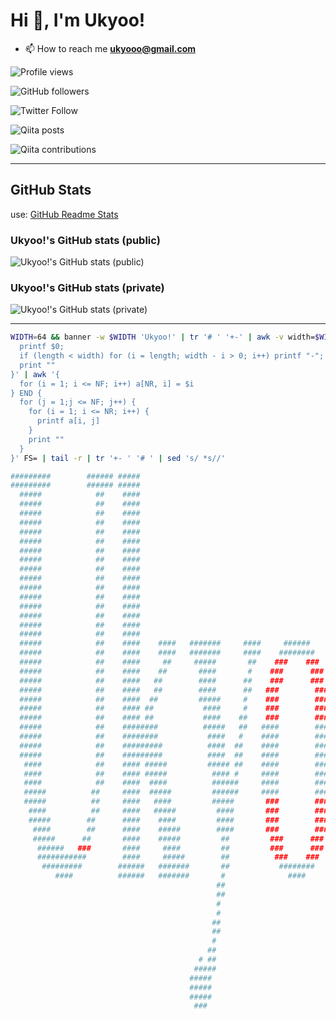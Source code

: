 # Hi 👋, I'm Ukyoo!

<!--
**ukyooo/ukyooo** is a ✨ _special_ ✨ repository because its `README.md` (this file) appears on your GitHub profile.

Here are some ideas to get you started:

- 🔭 I’m currently working on ...
- 🌱 I’m currently learning ...
- 👯 I’m looking to collaborate on ...
- 🤔 I’m looking for help with ...
- 💬 Ask me about ...
- 📫 How to reach me: ...
- 😄 Pronouns: ...
- ⚡ Fun fact: ...
-->

- 📫 How to reach me **ukyooo@gmail.com**

![Profile views](https://komarev.com/ghpvc/?username=ukyooo)

![GitHub followers](https://img.shields.io/github/followers/ukyooo?style=social)

![Twitter Follow](https://img.shields.io/twitter/follow/ukyooo?style=social)

![Qiita posts](https://qiita-badge.apiapi.app/s/ukyooo/posts.svg)

![Qiita contributions](https://qiita-badge.apiapi.app/s/ukyooo/contributions.svg)

----

## GitHub Stats

use: [GitHub Readme Stats](https://github.com/anuraghazra/github-readme-stats)

### Ukyoo!'s GitHub stats (public)

![Ukyoo!'s GitHub stats (public)](https://github-readme-stats.vercel.app/api?username=ukyooo&show_icons=true&theme=dark)

### Ukyoo!'s GitHub stats (private)

![Ukyoo!'s GitHub stats (private)](https://github-readme-stats.vercel.app/api?username=ukyooo&show_icons=true&count_private=true&theme=dark)

----

```bash
WIDTH=64 && banner -w $WIDTH 'Ukyoo!' | tr '# ' '+-' | awk -v width=$WIDTH '{
  printf $0;
  if (length < width) for (i = length; width - i > 0; i++) printf "-";
  print ""
}' | awk '{
  for (i = 1; i <= NF; i++) a[NR, i] = $i
} END {
  for (j = 1;j <= NF; j++) {
    for (i = 1; i <= NR; i++) {
      printf a[i, j]
    }
    print ""
  }
}' FS= | tail -r | tr '+- ' '# ' | sed 's/ *s//'

#########        ###### #####                                                             #
#########        ###### #####                                                             #
  #####            ##    ####                                                            ###
  #####            ##    ####                                                            ###
  #####            ##    ####                                                            ###
  #####            ##    ####                                                            ###
  #####            ##    ####                                                           #####
  #####            ##    ####                                                           #####
  #####            ##    ####                                                           #####
  #####            ##    ####                                                           #####
  #####            ##    ####                                                           #####
  #####            ##    ####                                                           #####
  #####            ##    ####                                                           #####
  #####            ##    ####                                                           #####
  #####            ##    ####                                                           #####
  #####            ##    ####                                                            ###
  #####            ##    ####                                                            ###
  #####            ##    ####                                                            ###
  #####            ##    ####    ####   #######     ####     ######          ######      ###
  #####            ##    ####    ####   #######     ####    ########        ########     ###
  #####            ##    ####     ##     #####       ##    ###    ###      ###    ###    ###
  #####            ##    ####    ##       ####       #    ###      ###    ###      ###   ###
  #####            ##    ####   ##        ####      ##    ###      ###    ###      ###   ###
  #####            ##    ####   ##        ####      ##   ###        ###  ###        ###  ###
  #####            ##    ####  ##         #####     #    ###        ###  ###        ###  ###
  #####            ##    #### ##           ####     #    ###        ###  ###        ###  ###
  #####            ##    #### ##           ####    ##    ###        ###  ###        ###  ###
  #####            ##    ########          #####   ##   ####        ########        ####  #
  #####            ##    ########           ####   #    ####        ########        ####  #
  #####            ##    #########          ####  ##    ####        ########        ####  #
  #####            ##    #########          ####  ##    ####        ########        ####  #
   ####            ##    #### #####         ##### ##    ####        ########        ####  #
   ####            ##    #### #####          #### #     ####        ########        ####  #
   ####            ##    ####  ####          ######     ####        ########        ####
   #####          ##     ####  #####         ######     ####        ########        ####
   #####          ##     ####   ####         #####       ###        ###  ###        ###
    ####          ##     ####   #####         ####       ###        ###  ###        ###
    #####        ##      ####    ####         ####       ###        ###  ###        ###   #
     ####        ##      ####    #####        ####       ###        ###  ###        ###  ###
     #####      ##       ####    #####         ##         ###      ###    ###      ###  #####
      ######   ###       ####     ####         ##         ###      ###    ###      ###  #####
      ###########        ####     #####        ##          ###    ###      ###    ###   #####
       #########        ######   #######       ##           ########        ########     ###
          ####          ######   #######       #              ####            ####        #
                                              ##
                                              ##
                                              #
                                              #
                                             ##
                                             ##
                                             #
                                            ##
                                          # ##
                                         #####
                                        #####
                                        #####
                                        #####
                                         ###

```

